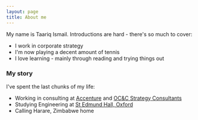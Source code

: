 ```yaml
---
layout: page
title: About me
---
```


My name is Taariq Ismail. Introductions are hard - there's so much to cover:
- I work in corporate strategy
- I'm now playing a decent amount of tennis
- I love learning - mainly through reading and trying things out

### My story
I've spent the last chunks of my life:
- Working in consulting at <a href="https://accenture.com/" target="_blank">Accenture</a> and <a href="https://occstrategy.com/" target="_blank">OC&C Strategy Consultants</a>
- Studying Engineering at <a href="https://www.seh.ox.ac.uk/" target="_blank">St Edmund Hall, Oxford</a>
- Calling Harare, Zimbabwe home
